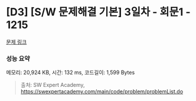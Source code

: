 # [D3] [S/W 문제해결 기본] 3일차 - 회문1 - 1215 

[문제 링크](https://swexpertacademy.com/main/code/problem/problemDetail.do?contestProbId=AV14QpAaAAwCFAYi) 

### 성능 요약

메모리: 20,924 KB, 시간: 132 ms, 코드길이: 1,599 Bytes



> 출처: SW Expert Academy, https://swexpertacademy.com/main/code/problem/problemList.do